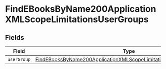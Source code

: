 # FindEBooksByName200ApplicationXMLScopeLimitationsUserGroups


## Fields

| Field                                                                                                                                                                   | Type                                                                                                                                                                    | Required                                                                                                                                                                | Description                                                                                                                                                             |
| ----------------------------------------------------------------------------------------------------------------------------------------------------------------------- | ----------------------------------------------------------------------------------------------------------------------------------------------------------------------- | ----------------------------------------------------------------------------------------------------------------------------------------------------------------------- | ----------------------------------------------------------------------------------------------------------------------------------------------------------------------- |
| `userGroup`                                                                                                                                                             | [FindEBooksByName200ApplicationXMLScopeLimitationsUserGroupsUserGroup](../../models/operations/findebooksbyname200applicationxmlscopelimitationsusergroupsusergroup.md) | :heavy_minus_sign:                                                                                                                                                      | N/A                                                                                                                                                                     |